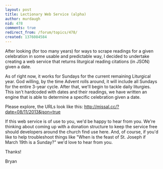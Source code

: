 ```yaml
---
layout: post
title: Lectionary Web Service (alpha)
author: murdaugh
nid: 478
comments: true
redirect_from: /forum/topics/478/
created: 1376084584
---
```

After looking (for too many years) for ways to scrape readings for a given celebration in some usable and predictable way, I decided to undertake creating a web service that returns liturgical reading citations (in JSON) given a date.

As of right now, it works for Sundays for the current remaining Liturgical year. God willing, by the time Advent rolls around, it will include all Sundays for the entire 3-year cycle. After that, we'll begin to tackle daily liturgies. This isn't hardcoded with dates and their readings, we have written an engine that is able to determine a specific celebration given a date.

Please explore, the URLs look like this: http://missal.cc/?date=08/11/2013&json=true 

If this web service is of use to you, we'd be happy to hear from you. We're thinking about coming up with a donation structure to keep the service free should developers around the church find use here. And, of course, if you'd like to help troubleshoot things like "When is the feast of St. Joseph if March 19th is a Sunday?" we'd love to hear from you.

Thanks!

Bryan
